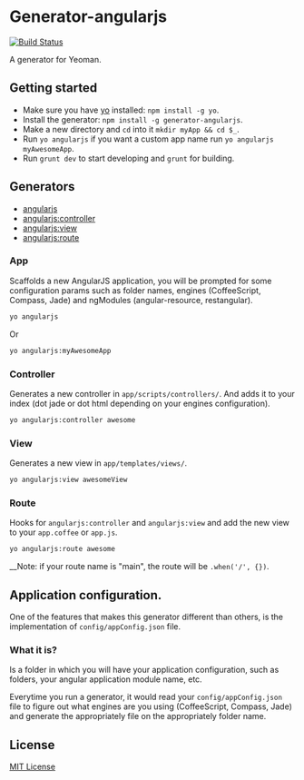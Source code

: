 # Generator-angularjs
[![Build Status](https://secure.travis-ci.org/kevin-wolf/generator-angularjs.png?branch=master)](https://travis-ci.org/kevin-wolf/generator-angularjs)

A generator for Yeoman.

## Getting started
- Make sure you have [yo](https://github.com/yeoman/yo) installed: `npm install -g yo`.
- Install the generator: `npm install -g generator-angularjs`.
- Make a new directory and `cd` into it `mkdir myApp && cd $_`.
- Run `yo angularjs` if you want a custom app name run `yo angularjs myAwesomeApp`.
- Run `grunt dev` to start developing and `grunt` for building.

## Generators
* [angularjs](#app)
* [angularjs:controller](#controller)
* [angularjs:view](#view)
* [angularjs:route](#route)

### App
Scaffolds a new AngularJS application, you will be prompted for some configuration params such as folder names, engines (CoffeeScript, Compass, Jade) and ngModules (angular-resource, restangular).

```bash
yo angularjs
```

Or

```bash
yo angularjs:myAwesomeApp
```

### Controller
Generates a new controller in `app/scripts/controllers/`. And adds it to your index (dot jade or dot html depending on your engines configuration).

```bash
yo angularjs:controller awesome
```

### View
Generates a new view in `app/templates/views/`.

```bash
yo angularjs:view awesomeView
```

### Route
Hooks for `angularjs:controller` and `angularjs:view` and add the new view to your `app.coffee` or `app.js`.

```bash
yo angularjs:route awesome
```

__Note: if your route name is "main", the route will be `.when('/', {})`.

## Application configuration.
One of the features that makes this generator different than others, is the implementation of `config/appConfig.json` file.

### What it is?
Is a folder in which you will have your application configuration, such as folders, your angular application module name, etc.

Everytime you run a generator, it would read your `config/appConfig.json` file to figure out what engines are you using (CoffeeScript, Compass, Jade) and generate the appropriately file on the appropriately folder name.

## License
[MIT License](http://en.wikipedia.org/wiki/MIT_License)

